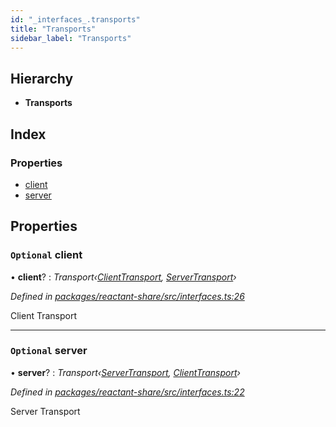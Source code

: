 ```yaml
---
id: "_interfaces_.transports"
title: "Transports"
sidebar_label: "Transports"
---
```


## Hierarchy

* **Transports**

## Index

### Properties

* [client](_interfaces_.transports.md#optional-client)
* [server](_interfaces_.transports.md#optional-server)

## Properties

### `Optional` client

• **client**? : *Transport‹[ClientTransport](_interfaces_.clienttransport.md), [ServerTransport](_interfaces_.servertransport.md)›*

*Defined in [packages/reactant-share/src/interfaces.ts:26](https://github.com/unadlib/reactant/blob/3ea14604/packages/reactant-share/src/interfaces.ts#L26)*

Client Transport

___

### `Optional` server

• **server**? : *Transport‹[ServerTransport](_interfaces_.servertransport.md), [ClientTransport](_interfaces_.clienttransport.md)›*

*Defined in [packages/reactant-share/src/interfaces.ts:22](https://github.com/unadlib/reactant/blob/3ea14604/packages/reactant-share/src/interfaces.ts#L22)*

Server Transport
